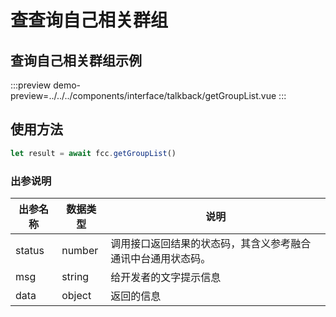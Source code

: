# 查查询自己相关群组

## 查询自己相关群组示例

:::preview
demo-preview=../../../components/interface/talkback/getGroupList.vue
:::

## 使用方法

```typescript
let result = await fcc.getGroupList()
```
<!-- **入参说明** -->

### 出参说明

| **出参名称** | **数据类型** | **说明**                                                     |
| ------------ | ------------ | ------------------------------------------------------------ |
| status       | number       | 调用接口返回结果的状态码，其含义参考融合通讯中台通用状态码。 |
| msg          | string       | 给开发者的文字提示信息                                       |
| data         | object       | 返回的信息             |
